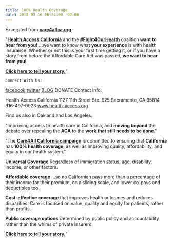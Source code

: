 ```yaml
---
title: 100% Health Coverage
date: 2018-03-16 06:34:00 -07:00
---
```


Excerpted from [**care4allca.org**](http://care4allca.org/) :

"[**Health Access California**](http://health-access.org/about-us/health-access-california/) and the [**#Fight4OurHealth**](http://fight4ourhealth.org/) coalition **want to hear from you!**   ...we want to know what **your experience** is with health insurance. Whether or not this is your first time getting it, or if you have a story from before the Affordable Care Act was passed, **we want to hear from you!**  

[**Click here to tell your story.**](https://www.surveymonkey.com/r/ShareYourACAStory)"

	Connect With Us:

[facebook](https://www.facebook.com/healthaccess/) [twitter](https://twitter.com/healthaccess) [BLOG](http://health-access.org/blog/) DONATE	Contact Info:

Health Access California
1127 11th Street Ste. 925
Sacramento, CA 95814
916-497-0923
www.health-access.org

Find us also in Oakland and Los Angeles.

"Improving access to health care in California, and **moving beyond** the debate over repealing the **ACA** to the **work that still needs to be done**."

"The [**Care4All California campaign**](http://care4allca.org/) is committed to ensuring that **California** has **100% health coverage**, as well as improving quality, affordability, and equity in our health system."

**Universal Coverage**
Regardless of immigration status, age, disability, income, or other factors.

**Affordable coverage** ...so no Californian pays more than a percentage of their income for their premium, on a sliding scale, and lower co-pays and deductibles too.

**Cost-effective coverage** that improves health outcomes and reduces disparities.  Care is focused on value, quality and equity for patients, rather than profits.

**Public coverage options**
Determined by public policy and accountability rather than the whims of private insurers. 

[**Click here to tell your story.**](https://www.surveymonkey.com/r/ShareYourACAStory)"


